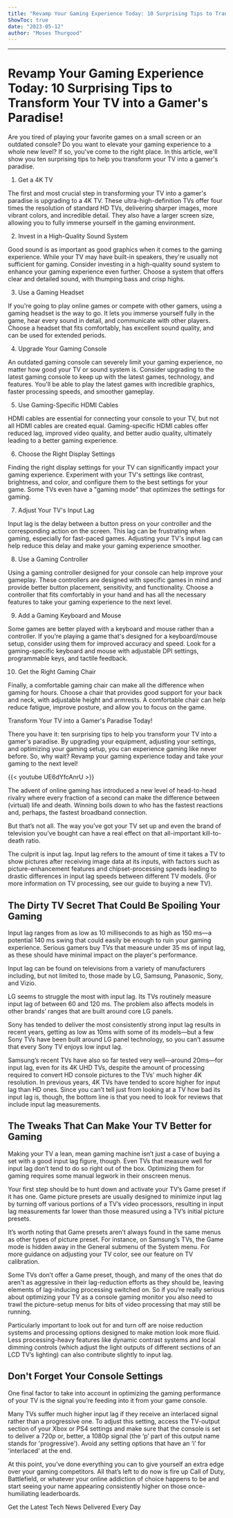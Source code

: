 ```yaml
---
title: "Revamp Your Gaming Experience Today: 10 Surprising Tips to Transform Your TV into a Gamer's Paradise!"
ShowToc: true 
date: "2023-05-12"
author: "Moses Thurgood"
---
```

*****
# Revamp Your Gaming Experience Today: 10 Surprising Tips to Transform Your TV into a Gamer's Paradise!

Are you tired of playing your favorite games on a small screen or an outdated console? Do you want to elevate your gaming experience to a whole new level? If so, you've come to the right place. In this article, we'll show you ten surprising tips to help you transform your TV into a gamer's paradise.

1. Get a 4K TV

The first and most crucial step in transforming your TV into a gamer's paradise is upgrading to a 4K TV. These ultra-high-definition TVs offer four times the resolution of standard HD TVs, delivering sharper images, more vibrant colors, and incredible detail. They also have a larger screen size, allowing you to fully immerse yourself in the gaming environment.

2. Invest in a High-Quality Sound System

Good sound is as important as good graphics when it comes to the gaming experience. While your TV may have built-in speakers, they're usually not sufficient for gaming. Consider investing in a high-quality sound system to enhance your gaming experience even further. Choose a system that offers clear and detailed sound, with thumping bass and crisp highs.

3. Use a Gaming Headset

If you're going to play online games or compete with other gamers, using a gaming headset is the way to go. It lets you immerse yourself fully in the game, hear every sound in detail, and communicate with other players. Choose a headset that fits comfortably, has excellent sound quality, and can be used for extended periods.

4. Upgrade Your Gaming Console

An outdated gaming console can severely limit your gaming experience, no matter how good your TV or sound system is. Consider upgrading to the latest gaming console to keep up with the latest games, technology, and features. You'll be able to play the latest games with incredible graphics, faster processing speeds, and smoother gameplay.

5. Use Gaming-Specific HDMI Cables

HDMI cables are essential for connecting your console to your TV, but not all HDMI cables are created equal. Gaming-specific HDMI cables offer reduced lag, improved video quality, and better audio quality, ultimately leading to a better gaming experience.

6. Choose the Right Display Settings

Finding the right display settings for your TV can significantly impact your gaming experience. Experiment with your TV's settings like contrast, brightness, and color, and configure them to the best settings for your game. Some TVs even have a "gaming mode" that optimizes the settings for gaming.

7. Adjust Your TV's Input Lag

Input lag is the delay between a button press on your controller and the corresponding action on the screen. This lag can be frustrating when gaming, especially for fast-paced games. Adjusting your TV's input lag can help reduce this delay and make your gaming experience smoother.

8. Use a Gaming Controller

Using a gaming controller designed for your console can help improve your gameplay. These controllers are designed with specific games in mind and provide better button placement, sensitivity, and functionality. Choose a controller that fits comfortably in your hand and has all the necessary features to take your gaming experience to the next level.

9. Add a Gaming Keyboard and Mouse

Some games are better played with a keyboard and mouse rather than a controller. If you're playing a game that's designed for a keyboard/mouse setup, consider using them for improved accuracy and speed. Look for a gaming-specific keyboard and mouse with adjustable DPI settings, programmable keys, and tactile feedback.

10. Get the Right Gaming Chair

Finally, a comfortable gaming chair can make all the difference when gaming for hours. Choose a chair that provides good support for your back and neck, with adjustable height and armrests. A comfortable chair can help reduce fatigue, improve posture, and allow you to focus on the game.

Transform Your TV into a Gamer's Paradise Today!

There you have it: ten surprising tips to help you transform your TV into a gamer's paradise. By upgrading your equipment, adjusting your settings, and optimizing your gaming setup, you can experience gaming like never before. So, why wait? Revamp your gaming experience today and take your gaming to the next level!

{{< youtube UE6dYfcAnrU >}} 




The advent of online gaming has introduced a new level of head-to-head rivalry where every fraction of a second can make the difference between (virtual) life and death. Winning boils down to who has the fastest reactions and, perhaps, the fastest broadband connection.

 

But that’s not all. The way you’ve got your TV set up and even the brand of television you’ve bought can have a real effect on that all-important kill-to-death ratio.

 

The culprit is input lag. Input lag refers to the amount of time it takes a TV to show pictures after receiving image data at its inputs, with factors such as picture-enhancement features and chipset-processing speeds leading to drastic differences in input lag speeds between different TV models. (For more information on TV processing, see our guide to buying a new TV).

 
##   The Dirty TV Secret That Could Be Spoiling Your Gaming  
 

Input lag ranges from as low as 10 milliseconds to as high as 150 ms—a potential 140 ms swing that could easily be enough to ruin your gaming experience. Serious gamers buy TVs that measure under 35 ms of input lag, as these should have minimal impact on the player's performance.

 
Input lag can be found on televisions from a variety of manufacturers including, but not limited to, those made by LG, Samsung, Panasonic, Sony, and Vizio.
 

LG seems to struggle the most with input lag. Its TVs routinely measure input lag of between 60 and 120 ms. The problem also affects models in other brands’ ranges that are built around core LG panels.

 

Sony has tended to deliver the most consistently strong input lag results in recent years, getting as low as 10ms with some of its models—but a few Sony TVs have been built around LG panel technology, so you can’t assume that every Sony TV enjoys low input lag.

 

Samsung’s recent TVs have also so far tested very well—around 20ms—for input lag, even for its 4K UHD TVs, despite the amount of processing required to convert HD console pictures to the TVs' much higher 4K resolution. In previous years, 4K TVs have tended to score higher for input lag than HD ones. Since you can’t tell just from looking at a TV how bad its input lag is, though, the bottom line is that you need to look for reviews that include input lag measurements.

 
##   The Tweaks That Can Make Your TV Better for Gaming  
 

Making your TV a lean, mean gaming machine isn’t just a case of buying a set with a good input lag figure, though. Even TVs that measure well for input lag don’t tend to do so right out of the box. Optimizing them for gaming requires some manual legwork in their onscreen menus.

 

Your first step should be to hunt down and activate your TV’s Game preset if it has one. Game picture presets are usually designed to minimize input lag by turning off various portions of a TV’s video processors, resulting in input lag measurements far lower than those measured using a TV’s initial picture presets.

 

It’s worth noting that Game presets aren’t always found in the same menus as other types of picture preset. For instance, on Samsung’s TVs, the Game mode is hidden away in the General submenu of the System menu. For more guidance on adjusting your TV color, see our feature on TV calibration.

 

Some TVs don’t offer a Game preset, though, and many of the ones that do aren't as aggressive in their lag-reduction efforts as they should be, leaving elements of lag-inducing processing switched on. So if you’re really serious about optimizing your TV as a console gaming monitor you also need to trawl the picture-setup menus for bits of video processing that may still be running.

 

Particularly important to look out for and turn off are noise reduction systems and processing options designed to make motion look more fluid. Less processing-heavy features like dynamic contrast systems and local dimming controls (which adjust the light outputs of different sections of an LCD TV’s lighting) can also contribute slightly to input lag.

 
##   Don't Forget Your Console Settings  
 

One final factor to take into account in optimizing the gaming performance of your TV is the signal you’re feeding into it from your game console.

 

Many TVs suffer much higher input lag if they receive an interlaced signal rather than a progressive one. To adjust this setting, access the TV-output section of your Xbox or PS4 settings and make sure that the console is set to deliver a 720p or, better, a 1080p signal (the ‘p’ part of this output name stands for 'progressive'). Avoid any setting options that have an ‘i’ for 'interlaced' at the end.

 

At this point, you’ve done everything you can to give yourself an extra edge over your gaming competitors. All that’s left to do now is fire up Call of Duty, Battlefield, or whatever your online addiction of choice happens to be and start seeing your name appearing consistently higher on those once-humiliating leaderboards.

 

Get the Latest Tech News Delivered Every Day




